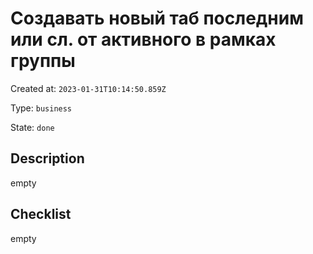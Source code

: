 # Создавать новый таб последним или сл. от активного в рамках группы

Created at: `2023-01-31T10:14:50.859Z`

Type: `business`

State: `done`

## Description
empty

## Checklist
empty
